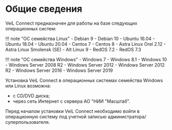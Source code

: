 # Общие сведения

VeiL Connect предназначен для работы на базе следующих операционных систем:

!!! note "ОС семейства Linux"
    - Debian 9
    - Debian 10
    - Ubuntu 16.04
    - Ubuntu 18.04
    - Ubuntu 20.04
    - Centos 7
    - Centos 8
    - Astra Linux Orel 2.12
    - Astra Linux Smolensk (SE)
    - Alt Linux 9
    - RedOS 7.2
    - RedOS 7.3

!!! note "ОС семейства Windows"
    - Windows 7
    - Windows 8.1
    - Windows 10
    - Windows Server 2008 R2
    - Windows Server 2012
    - Windows Server 2012 R2
    - Windows Server 2016
    - Windows Server 2019

Установка VeiL Connect в операционных системах семейства Windows или Linux возможна:
 
- c CD/DVD диска;
- через сеть Интернет с сервера АО "НИИ "Масштаб".

Перед началом установки  VeiL Connect необходимо войти в операционную систему под учетной записью администратора/суперпользователя.

